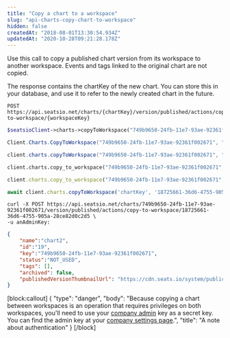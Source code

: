 ```yaml
---
title: "Copy a chart to a workspace"
slug: "api-charts-copy-chart-to-workspace"
hidden: false
createdAt: "2018-08-01T13:30:54.934Z"
updatedAt: "2020-10-28T09:21:28.178Z"
---
```

Use this call to copy a published chart version from its workspace to another workspace. Events and tags linked to the original chart are not copied.

The response contains the chartKey of the new chart. You can store this in your database, and use it to refer to the newly created chart in the future.
```text
POST https://api.seatsio.net/charts/{chartKey}/version/published/actions/copy-to-workspace/{workspaceKey}
```
```php
$seatsioClient->charts->copyToWorkspace("749b9650-24fb-11e7-93ae-92361f002671", "18725661-36d6-4755-905a-28ce82d0c2d5");
```
```csharp
Client.Charts.CopyToWorkspace("749b9650-24fb-11e7-93ae-92361f002671", "18725661-36d6-4755-905a-28ce82d0c2d5");
```
```java
client.charts.copyToWorkspace("749b9650-24fb-11e7-93ae-92361f002671", "18725661-36d6-4755-905a-28ce82d0c2d5");
```
```python
client.charts.copy_to_workspace("749b9650-24fb-11e7-93ae-92361f002671", "18725661-36d6-4755-905a-28ce82d0c2d5")
```
```ruby
client.charts.copy_to_workspace("749b9650-24fb-11e7-93ae-92361f002671", "18725661-36d6-4755-905a-28ce82d0c2d5")
```
```javascript
await client.charts.copyToWorkspace('chartKey', '18725661-36d6-4755-905a-28ce82d0c2d5');
```

```curl
curl -X POST https://api.seatsio.net/charts/749b9650-24fb-11e7-93ae-92361f002671/version/published/actions/copy-to-workspace/18725661-36d6-4755-905a-28ce82d0c2d5 \
-u anAdminKey:
```

```json
{
    "name":"chart2",
    "id":"19",
    "key":"749b9650-24fb-11e7-93ae-92361f002671",
    "status":"NOT_USED",
    "tags": [],
    "archived": false,
    "publishedVersionThumbnailUrl": "https://cdn.seats.io/system/public/.../published/.../thumbnail"
}
```

[block:callout]
{
  &quot;type&quot;: &quot;danger&quot;,
  &quot;body&quot;: &quot;Because copying a chart between workspaces is an operation that requires privileges on both workspaces, you&#39;ll need to use your [company admin](https://docs.seats.io/docs/api-authentication#using-the-company-admin-key) key as a secret key. You can find the admin key at your [company settings page](https://app.seats.io/company-settings).&quot;,
  &quot;title&quot;: &quot;A note about authentication&quot;
}
[/block]
